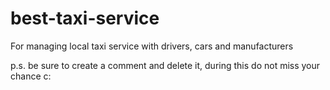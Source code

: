 # best-taxi-service
For managing local taxi service with drivers, cars and manufacturers



p.s. be sure to create a comment and delete it, 
during this do not miss your chance c: